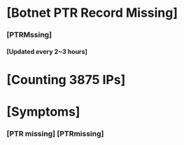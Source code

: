 # [Botnet PTR Record Missing]
### [PTRMssing]
#### [Updated every 2~3 hours]

# [Counting 3875 IPs]

# [Symptoms] 
###   [PTR missing] [PTRmissing]
